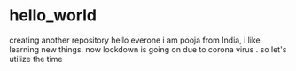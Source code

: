 # hello_world
creating another repository
hello everone
i am pooja from India, i like learning new things. 
now lockdown is going on due to corona virus . so let's utilize the time
